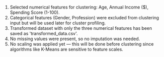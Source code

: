 1. Selected numerical features for clustering: Age, Annual Income ($), Spending Score (1-100).
2. Categorical features (Gender, Profession) were excluded from clustering input but will be used later for cluster profiling.
3. Transformed dataset with only the three numerical features has been saved as 'transformed_data.csv'.
4. No missing values were present, so no imputation was needed.
5. No scaling was applied yet — this will be done before clustering since algorithms like K-Means are sensitive to feature scales.
